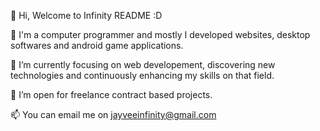 👋 Hi, Welcome to Infinity README :D

👀 I'm a computer programmer and mostly I developed websites, desktop softwares and android game applications.

🌱 I’m currently focusing on web developement, discovering new technologies and continuously enhancing my skills on that field.

💞 I’m open for freelance contract based projects.

📫 You can email me on jayveeinfinity@gmail.com
